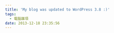 ```yaml
---
title: 'My blog was updated to WordPress 3.8 :)'
tags:
  - 電腦雜項
date: 2013-12-18 23:35:56
---
```


[](https://tto.moe/wp-content/uploads/2013/12/2013-12-18-232920_1366x768_scrot.png)